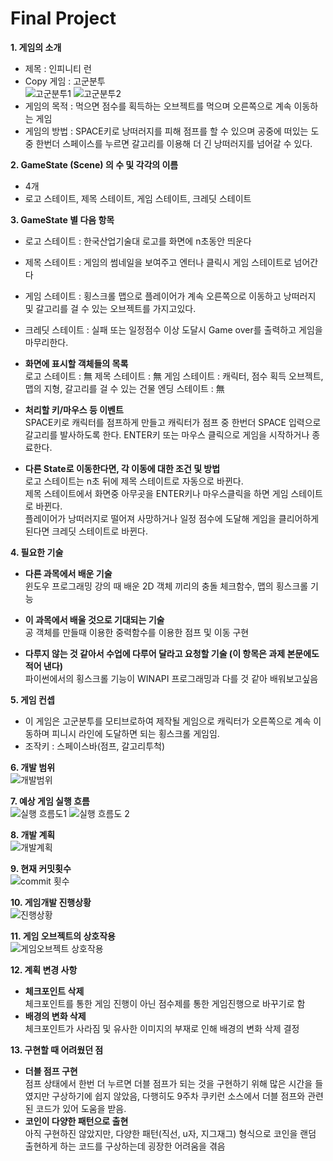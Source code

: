 # Final Project

__1. 게임의 소개__  
- 제목 : 인피니티 런
- Copy 게임 : 고군분투  
![고군분투1](https://user-images.githubusercontent.com/62390166/94258696-3212dc80-ff68-11ea-8f70-8f99257ef391.jpg)
![고군분투2](https://user-images.githubusercontent.com/62390166/94258749-4e167e00-ff68-11ea-96d8-ab5500c7da7a.jpg)
- 게임의 목적 : 먹으면 점수를 획득하는 오브젝트를 먹으며 오른쪽으로 계속 이동하는 게임
- 게임의 방법 : SPACE키로 낭떠러지를 피해 점프를 할 수 있으며 공중에 떠있는 도중 한번더 스페이스를 누르면 갈고리를 이용해 더 긴 낭떠러지를 넘어갈 수 있다.  


__2. GameState (Scene) 의 수 및 각각의 이름__  
- 4개
- 로고 스테이트, 제목 스테이트, 게임 스테이트, 크레딧 스테이트  


__3. GameState 별 다음 항목__  
- 로고 스테이트 : 한국산업기술대 로고를 화면에 n초동안 띄운다
- 제목 스테이트 : 게임의 썸네일을 보여주고 엔터나 클릭시 게임 스테이트로 넘어간다
- 게임 스테이트 : 횡스크롤 맵으로 플레이어가 계속 오른쪽으로 이동하고 낭떠러지 및 갈고리를 걸 수 있는 오브젝트를 가지고있다.
- 크레딧 스테이트 : 실패 또는 일정점수 이상 도달시 Game over를 출력하고 게임을 마무리한다.  


- __화면에 표시할 객체들의 목록__  
로고 스테이트 : 無
제목 스테이트 : 無
게임 스테이트 : 캐릭터, 점수 획득 오브젝트, 맵의 지형, 갈고리를 걸 수 있는 건물
엔딩 스테이트 : 無


- __처리할 키/마우스 등 이벤트__  
SPACE키로 캐릭터를 점프하게 만들고 캐릭터가 점프 중 한번더 SPACE 입력으로 갈고리를 발사하도록 한다.
ENTER키 또는 마우스 클릭으로 게임을 시작하거나 종료한다.


- __다른 State로 이동한다면, 각 이동에 대한 조건 및 방법__  
로고 스테이트는 n초 뒤에 제목 스테이트로 자동으로 바뀐다.  
제목 스테이트에서 화면중 아무곳을 ENTER키나 마우스클릭을 하면 게임 스테이트로 바뀐다.  
플레이어가 낭떠러지로 떨어져 사망하거나 일정 점수에 도달해 게임을 클리어하게 된다면 크레딧 스테이트로 바뀐다.  


__4. 필요한 기술__  
- __다른 과목에서 배운 기술__  
윈도우 프로그래밍 강의 때 배운 2D 객체 끼리의 충돌 체크함수, 맵의 횡스크롤 기능

- __이 과목에서 배울 것으로 기대되는 기술__  
공 객체를 만들때 이용한 중력함수를 이용한 점프 및 이동 구현

- __다루지 않는 것 같아서 수업에 다루어 달라고 요청할 기술 (이 항목은 과제 본문에도 적어 낸다)__  
파이썬에서의 횡스크롤 기능이 WINAPI 프로그래밍과 다를 것 같아 배워보고싶음  


__5. 게임 컨셉__  
- 이 게임은 고군분투를 모티브로하여 제작될 게임으로 캐릭터가 오른쪽으로 계속 이동하며 피니시 라인에 도달하면 되는 횡스크롤 게임임.  
- 조작키 : 스페이스바(점프, 갈고리투척)  


__6. 개발 범위__  
![개발범위](https://user-images.githubusercontent.com/62390166/95649097-d2473480-0b16-11eb-971b-8e6f8baf54a8.png)  


__7. 예상 게임 실행 흐름__  
![실행 흐름도1](https://user-images.githubusercontent.com/62390166/95649106-d83d1580-0b16-11eb-95c9-a7b2928b368f.JPG)
![실행 흐름도 2](https://user-images.githubusercontent.com/62390166/95649108-d96e4280-0b16-11eb-99ff-b9c91dbd4216.JPG)  


__8. 개발 계획__  
![개발계획](https://user-images.githubusercontent.com/62390166/95649095-d1160780-0b16-11eb-8de9-842f2ebbf0b8.png)


__9. 현재 커밋횟수__  
![commit 횟수](https://user-images.githubusercontent.com/62390166/99939192-d79dcd00-2dac-11eb-8ccd-f37d9bd04818.JPG)


__10. 게임개발 진행상황__  
![진행상황](https://user-images.githubusercontent.com/62390166/99939191-d79dcd00-2dac-11eb-82d3-509c668bb429.JPG)


__11. 게임 오브젝트의 상호작용__  
![게임오브젝트 상호작용](https://user-images.githubusercontent.com/62390166/99939188-d66ca000-2dac-11eb-8e67-946752e62eaa.JPG)


__12. 계획 변경 사항__  
- __체크포인트 삭제__  
체크포인트를 통한 게임 진행이 아닌 점수제를 통한 게임진행으로 바꾸기로 함  
- __배경의 변화 삭제__  
체크포인트가 사라짐 및 유사한 이미지의 부재로 인해 배경의 변화 삭제 결정  

__13. 구현할 때 어려웠던 점__  
- __더블 점프 구현__  
점프 상태에서 한번 더 누르면 더블 점프가 되는 것을 구현하기 위해 많은 시간을 들였지만
구상하기에 쉽지 않았음, 다행히도 9주차 쿠키런 소스에서 더블 점프와 관련된 코드가 있어 도움을 받음.  
- __코인이 다양한 패턴으로 출현__  
아직 구현하진 않았지만, 다양한 패턴(직선, u자, 지그재그) 형식으로 코인을 랜덤 출현하게 하는
코드를 구상하는데 굉장한 어려움을 겪음  



